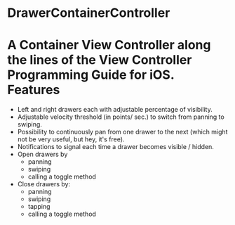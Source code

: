 DrawerContainerController
=========================
A Container View Controller along the lines of the View Controller Programming Guide for iOS.
Features
========

- Left and right drawers each with adjustable percentage of visibility.
- Adjustable velocity threshold (in points/ sec.) to switch from panning to swiping.
- Possibility to continuously pan from one drawer to the next (which might not be very useful, but hey, it's free).
- Notifications to signal each time a drawer becomes visible / hidden.
- Open drawers by 
  - panning
  - swiping
  - calling a toggle method
- Close drawers by:
  - panning
  - swiping
  - tapping
  - calling a toggle method



